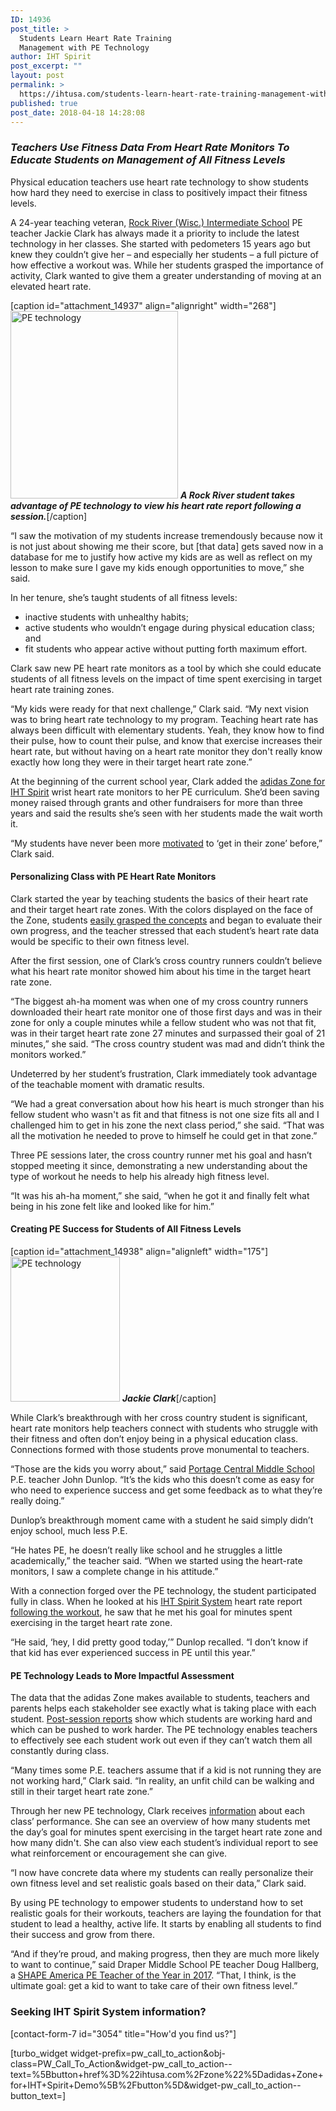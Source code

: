 ```yaml
---
ID: 14936
post_title: >
  Students Learn Heart Rate Training
  Management with PE Technology
author: IHT Spirit
post_excerpt: ""
layout: post
permalink: >
  https://ihtusa.com/students-learn-heart-rate-training-management-with-pe-technology/
published: true
post_date: 2018-04-18 14:28:08
---
```

<h3><b><i>Teachers Use Fitness Data From Heart Rate Monitors To Educate Students on Management of All Fitness Levels</i></b></h3>
<span style="font-weight: 400;">Physical education teachers use heart rate technology to show students how hard they need to exercise in class to positively impact their fitness levels.</span>

<span style="font-weight: 400;">A 24-year teaching veteran, </span><a href="http://popl.ink/CKafav"><span style="font-weight: 400;">Rock River (Wisc.) Intermediate School</span></a><span style="font-weight: 400;"> PE teacher Jackie Clark has always made it a priority to include the latest technology in her classes. She started with pedometers 15 years ago but knew they couldn’t give her – and especially her students – a full picture of how effective a workout was. While her students grasped the importance of activity, Clark wanted to give them a greater understanding of moving at an elevated heart rate.</span><!--more-->

[caption id="attachment_14937" align="alignright" width="268"]<a href="https://ihtusa.com/wp-content/uploads/2018/04/iht-4.jpg"><img class="wp-image-14937 size-medium" src="https://ihtusa.com/wp-content/uploads/2018/04/iht-4-268x300.jpg" alt="PE technology" width="268" height="300" /></a> <strong><em>A Rock River student takes advantage of PE technology to view his heart rate report following a session.</em></strong>[/caption]

<span style="font-weight: 400;">“I saw the motivation of my students increase tremendously because now it is not just about showing me their score, but [that data] gets saved now in a database for me to justify how active my kids are as well as reflect on my lesson to make sure I gave my kids enough opportunities to move,” she said.</span>

<span style="font-weight: 400;">In her tenure, she’s taught students of all fitness levels:</span>
<ul>
 	<li style="font-weight: 400;"><span style="font-weight: 400;">inactive students with unhealthy habits;</span></li>
 	<li style="font-weight: 400;"><span style="font-weight: 400;">active students who wouldn’t engage during physical education class; and</span></li>
 	<li style="font-weight: 400;"><span style="font-weight: 400;">fit students who appear active without putting forth maximum effort.</span></li>
</ul>
<span style="font-weight: 400;">Clark saw new PE heart rate monitors as a tool by which she could educate students of all fitness levels on the impact of time spent exercising in target heart rate training zones.</span>

<span style="font-weight: 400;">“</span><span style="font-weight: 400;">My kids were ready for that next challenge,” Clark said. “My next vision was to bring heart rate technology to my program. Teaching heart rate has always been difficult with elementary students. Yeah, they know how to find their pulse, how to count their pulse, and know that exercise increases their heart rate, but without having on a heart rate monitor they don't really know exactly how long they were in their target heart rate zone.”</span>

<span style="font-weight: 400;">At the beginning of the current school year, Clark added the </span><a href="https://ihtusa.com/zone/"><span style="font-weight: 400;">adidas Zone for IHT Spirit</span></a><span style="font-weight: 400;"> wrist heart rate monitors to her PE curriculum. She’d been saving money raised through grants and other fundraisers for more than three years and said the results she’s seen with her students made the wait worth it.</span>

<span style="font-weight: 400;">“My students have never been more <a href="https://ihtusa.com/motivating-heart-rate-monitors-p-e-students-effort/">motivated</a> to ‘get in their zone’ before,” Clark said.</span>
<h4><b>Personalizing Class with PE Heart Rate Monitors</b></h4>
<span style="font-weight: 400;">Clark started the year by teaching students the basics of their heart rate and their target heart rate zones. With the colors displayed on the face of the Zone, students <a href="https://ihtusa.com/pe-heart-rate-monitors-increase-student-engagement-development-of-healthy-habits/">easily grasped the concepts</a> and began to evaluate their own progress, and the teacher stressed that each student’s heart rate data would be specific to their own fitness level.</span>

<span style="font-weight: 400;">After the first session, one of Clark’s cross country runners couldn’t believe what his heart rate monitor showed him about his time in the target heart rate zone.</span>

<span style="font-weight: 400;">“The biggest ah-ha moment was when one of my cross country runners downloaded their heart rate monitor one of those first days and was in their zone for only a couple minutes while a fellow student who was not that fit, was in their target heart rate zone 27 minutes and surpassed their goal of 21 minutes,” she said. “The cross country student was mad and didn’t think the monitors worked.”</span>

<span style="font-weight: 400;">Undeterred by her student’s frustration, Clark immediately took advantage of the teachable moment with dramatic results.</span>

<span style="font-weight: 400;">“We had a great conversation about how his heart is much stronger than his fellow student who wasn't as fit and that fitness is not one size fits all and I challenged him to get in his zone the next class period,” she said. “That was all the motivation he needed to prove to himself he could get in that zone.”</span>

<span style="font-weight: 400;">Three PE sessions later, the cross country runner met his goal and hasn’t stopped meeting it since, demonstrating a new understanding about the type of workout he needs to help his already high fitness level.</span>

<span style="font-weight: 400;">“It was his ah-ha moment,” she said, “when he got it and finally felt what being in his zone felt like and looked like for him.”</span>
<h4><b>Creating PE Success for Students of All Fitness Levels</b></h4>
[caption id="attachment_14938" align="alignleft" width="175"]<a href="https://ihtusa.com/wp-content/uploads/2018/04/faculty54_6.jpg"><img class="size-full wp-image-14938" src="https://ihtusa.com/wp-content/uploads/2018/04/faculty54_6.jpg" alt="PE technology" width="175" height="232" /></a> <strong><em>Jackie Clark</em></strong>[/caption]

<span style="font-weight: 400;">While Clark’s breakthrough with her cross country student is significant, heart rate monitors help teachers connect with students who struggle with their fitness and often don’t enjoy being in a physical education class. Connections formed with those students prove monumental to teachers.</span>

<span style="font-weight: 400;">“Those are the kids you worry about,” said </span><a href="http://popl.ink/XkhaCa"><span style="font-weight: 400;">Portage Central Middle School</span></a><span style="font-weight: 400;"> P.E. teacher John Dunlop. “It’s the kids who this doesn’t come as easy for who need to experience success and get some feedback as to what they’re really doing.”</span>

<span style="font-weight: 400;">Dunlop’s breakthrough moment came with a student he said simply didn’t enjoy school, much less P.E. </span>

<span style="font-weight: 400;">“He hates PE, he doesn’t really like school and he struggles a little academically,” the teacher said. “When we started using the heart-rate monitors, I saw a complete change in his attitude.”</span>

<span style="font-weight: 400;">With a connection forged over the PE technology, the student participated fully in class. When he looked at his </span><a href="https://ihtusa.com/spirit-system/"><span style="font-weight: 400;">IHT Spirit System</span></a><span style="font-weight: 400;"> heart rate report <a href="https://ihtusa.com/personalizing-learning-using-immediate-feedback/">following the workout</a>, he saw that he met his goal for minutes spent exercising in the target heart rate zone.</span>

<span style="font-weight: 400;">“He said, ‘hey, I did pretty good today,’” Dunlop recalled. “I don’t know if that kid has ever experienced success in PE until this year.”</span>
<h4><b>PE Technology Leads to More Impactful Assessment</b></h4>
<span style="font-weight: 400;">The data that the adidas Zone makes available to students, teachers and parents helps each stakeholder see exactly what is taking place with each student. </span><a href="https://ihtusa.com/spirit-system/assessment-software/"><span style="font-weight: 400;">Post-session reports</span></a><span style="font-weight: 400;"> show which students are working hard and which can be pushed to work harder. The PE technology enables teachers to effectively see each student work out even if they can’t watch them all constantly during class.</span>

<span style="font-weight: 400;">“Many times some P.E. teachers assume that if a kid is not running they are not working hard,” Clark said. “In reality, an unfit child can be walking and still in their target heart rate zone.”</span>

<span style="font-weight: 400;">Through her new PE technology, Clark receives <a href="https://ihtusa.com/workout-summary-provides-p-e-students-with-immediate-vital-feedback/">information</a> about each class’ performance. She can see an overview of how many students met the day’s goal for minutes spent exercising in the target heart rate zone and how many didn't. She can also view each student’s individual report to see what reinforcement or encouragement she can give.</span>

<span style="font-weight: 400;">“I now have concrete data where my students can really personalize their own fitness level and set realistic goals based on their data,” Clark said.</span>

<span style="font-weight: 400;">By using PE technology to empower students to understand how to set realistic goals for their workouts, teachers are laying the foundation for that student to lead a healthy, active life. It starts by enabling all students to find their success and grow from there.</span>

<span style="font-weight: 400;">“And if they’re proud, and making progress, then they are much more likely to want to continue,” said Draper Middle School PE teacher Doug Hallberg, a </span><a href="http://popl.ink/obKMSs"><span style="font-weight: 400;">SHAPE America PE Teacher of the Year in 2017</span></a><span style="font-weight: 400;">. “That, I think, is the ultimate goal: get a kid to want to take care of their own fitness level.”</span>
<h3><strong>Seeking IHT Spirit System information?</strong></h3>
[contact-form-7 id="3054" title="How'd you find us?"]

[turbo_widget widget-prefix=pw_call_to_action&obj-class=PW_Call_To_Action&widget-pw_call_to_action--text=%5Bbutton+href%3D%22ihtusa.com%2Fzone%22%5Dadidas+Zone+for+IHT+Spirit+Demo%5B%2Fbutton%5D&widget-pw_call_to_action--button_text=]